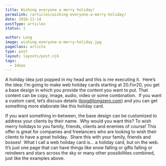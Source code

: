 ```yaml
---
title: Wishing everyone a merry holiday!
permalink: /articles/wishing-everyone-a-merry-holiday/
date: 2018-11-14
postType: articles
status: 1

author: Long
image: wishing-everyone-a-merry-holiday.jpg
pageClass: article
type: post
layout: layouts/post.njk
tags:
  - Ideas
---
```


A holiday idea just popped in my head and this is me executing it.
‌‌
Here’s the idea: I’m going to make web holiday cards starting at $20.
‌‌
For 20$, you get a base design in which you provide the content you want to put. That content can be copy, image, audio, video or some combination.
‌‌
If you want a custom card, let’s discuss details (long@longzero.com) and you can get something more elaborate like this holiday card.

If you want something in-between, the base design can be customized to address your clients by their name.
‌‌
Why would you want this? To wish merry holidays to you family, friends, clients and enemies of course! This offer is great for companies and freelancers who are looking to wish their clients to have a great holiday.
‌‌
Share this with your family, friends and bosses!
‌‌
What I call a web holiday card is… a holiday card, but on the web. It’s just one page that can have things like snow falling or gifts falling or reindeers and stars across the sky or many other possibilities combined, just like the examples above.
